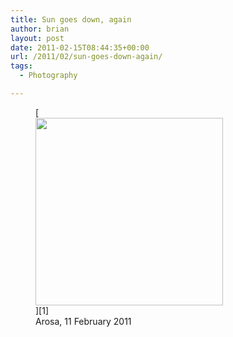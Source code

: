 ```yaml
---
title: Sun goes down, again
author: brian
layout: post
date: 2011-02-15T08:44:35+00:00
url: /2011/02/sun-goes-down-again/
tags:
  - Photography

---
```

<figure id="attachment_149" style="width: 300px" class="wp-caption aligncenter">[<img class="size-medium wp-image-149" title="Arosa Sunset" src="http://trammell.ch/wp-content/uploads/2011/02/Arosa-Sunset-300x300.jpg" alt="" width="300" height="300" srcset="https://trammell.ch/wp-content/uploads/2011/02/Arosa-Sunset-300x300.jpg 300w, https://trammell.ch/wp-content/uploads/2011/02/Arosa-Sunset-150x150.jpg 150w, https://trammell.ch/wp-content/uploads/2011/02/Arosa-Sunset.jpg 640w" sizes="(max-width: 300px) 100vw, 300px" />][1]<figcaption class="wp-caption-text">Arosa, 11 February 2011</figcaption></figure>

 [1]: http://www.flickr.com/photos/bht/5447076903/